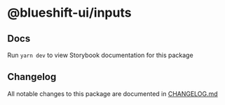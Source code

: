 # @blueshift-ui/inputs

## Docs

Run `yarn dev` to view Storybook documentation for this package

## Changelog

All notable changes to this package are documented in [CHANGELOG.md](./CHANGELOG.md)